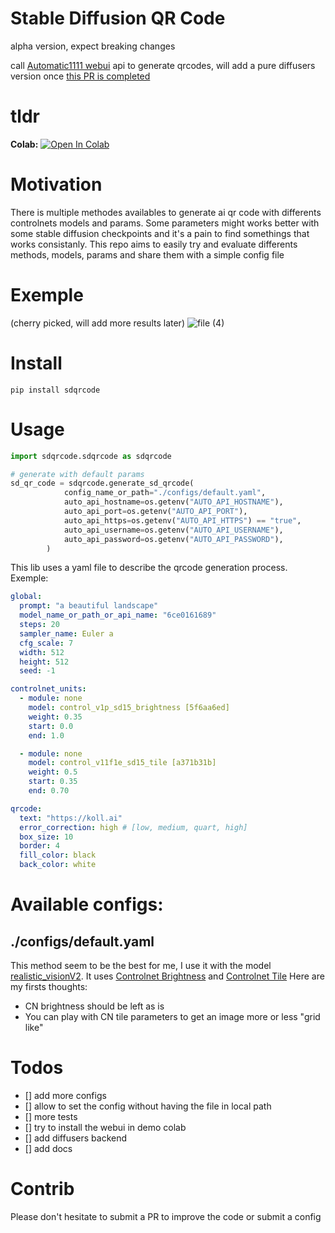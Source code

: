 
# Stable Diffusion QR Code
alpha version, expect breaking changes

call [Automatic1111 webui](https://github.com/AUTOMATIC1111/stable-diffusion-webui) api to generate qrcodes, will add a pure diffusers version once [this PR is completed](https://github.com/huggingface/diffusers/pull/3770)

# tldr
**Colab:**  <a target="_blank" href="https://colab.research.google.com/github/koll-ai/stable-difusion-qrcode/blob/master/colabs/demo_sdqrcode.ipynb">
  <img src="https://colab.research.google.com/assets/colab-badge.svg" alt="Open In Colab"/>
</a>

# Motivation
There is multiple methodes availables to generate ai qr code with differents controlnets models and params. Some parameters might works better with some stable diffusion checkpoints and it's a pain to find somethings that works consistanly.
This repo aims to easily try and evaluate differents methods, models, params and share them with a simple config file 

# Exemple
(cherry picked, will add more results later)
![file (4)](https://github.com/koll-ai/stable-difusion-qrcode/assets/22277706/435d4a3c-5eca-498e-a8bd-47d2658e6305)

# Install
```
pip install sdqrcode
```

# Usage
```python
import sdqrcode.sdqrcode as sdqrcode

# generate with default params
sd_qr_code = sdqrcode.generate_sd_qrcode(
            config_name_or_path="./configs/default.yaml",
            auto_api_hostname=os.getenv("AUTO_API_HOSTNAME"),
            auto_api_port=os.getenv("AUTO_API_PORT"),
            auto_api_https=os.getenv("AUTO_API_HTTPS") == "true",
            auto_api_username=os.getenv("AUTO_API_USERNAME"),
            auto_api_password=os.getenv("AUTO_API_PASSWORD"),
        )
```

This lib uses a yaml file to describe the qrcode generation process. Exemple:
``` yaml
global:
  prompt: "a beautiful landscape"
  model_name_or_path_or_api_name: "6ce0161689"
  steps: 20
  sampler_name: Euler a
  cfg_scale: 7
  width: 512
  height: 512
  seed: -1

controlnet_units:
  - module: none
    model: control_v1p_sd15_brightness [5f6aa6ed]
    weight: 0.35
    start: 0.0
    end: 1.0

  - module: none
    model: control_v11f1e_sd15_tile [a371b31b]
    weight: 0.5
    start: 0.35
    end: 0.70

qrcode:
  text: "https://koll.ai"
  error_correction: high # [low, medium, quart, high]
  box_size: 10
  border: 4
  fill_color: black
  back_color: white
  ```

# Available configs:
## ./configs/default.yaml
This method seem to be the best for me, I use it with the model [realistic_visionV2](https://civitai.com/models/4201/realistic-vision-v20).
It uses [Controlnet Brightness](https://huggingface.co/ioclab/control_v1p_sd15_brightness) and [Controlnet Tile](https://huggingface.co/lllyasviel/control_v11f1e_sd15_tile)
Here are my firsts thoughts:
* CN brightness should be left as is
* You can play with CN tile parameters to get an image more or less "grid like"

# Todos
- [] add more configs
- [] allow to set the config without having the file in local path
- [] more tests
- [] try to install the webui in demo colab
- [] add diffusers backend
- [] add docs

# Contrib
Please don't hesitate to submit a PR to improve the code or submit a config

